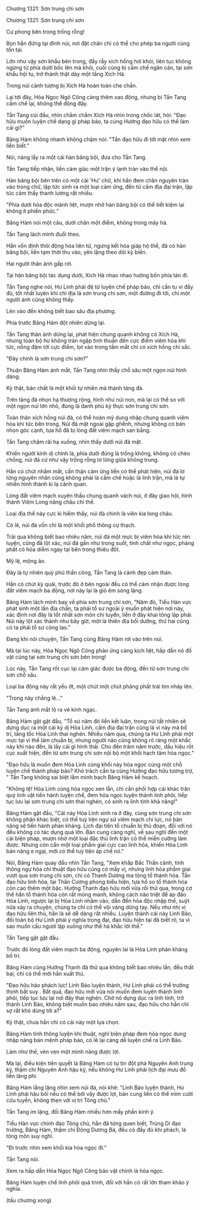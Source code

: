




Chương 1321: Sơn trung chi sơn


Chương 1321: Sơn trung chi sơn

Cự phong bên trong trống rỗng!

Bọn hắn đứng tại đỉnh núi, nơi đặt chân chỉ có thể cho phép ba người cùng tồn tại.

Lớn như vậy sơn khẩu bên trong, đầy rẫy xích hồng hơi khói, liên tục không ngừng từ phía dưới bốc lên mà khỏi, cuối cùng bị cấm chế ngăn cản, tại sơn khẩu hội tụ, trở thành thật dày một tầng Xích Hà.

Trong núi cảnh tượng bị Xích Hà hoàn toàn che chắn.

Lại tới đây, Hỏa Ngọc Ngô Công càng thêm xao động, nhưng bị Tần Tang cấm chế lại, không thể động đậy.

Tần Tang cúi đầu, nhìn chằm chằm Xích Hà nhìn trong chốc lát, hỏi: "Đạo hữu muốn luyện chế dạng gì pháp bảo, ta cùng Hướng đạo hữu có thể làm cái gì?"

Băng Hàm không nhanh không chậm nói: "Tần đạo hữu đi tới mặt nhìn xem liền biết."

Nói, nàng lấy ra một cái hàn băng bội, đưa cho Tần Tang.

Tần Tang tiếp nhận, liền cảm giác một trận ý lạnh tràn vào thể nội.

Hàn băng bội bên trên có một cái 'Hư' chữ, khi hắn đem chân nguyên tràn vào trong chữ, lập tức sinh ra một loại cảm ứng, đến từ cấm địa đại trận, lập tức cảm thấy thanh lương rất nhiều.

"Phía dưới hỏa độc mãnh liệt, mượn nhờ hàn băng bội có thể tiết kiệm lại không ít phiền phức."

Băng Hàm nói một câu, dưới chân một điểm, không trong mây hà.

Tần Tang lách mình đuổi theo.

Hắn vốn định thôi động hỏa liên tử, ngưng kết hỏa giáp hộ thể, đã có hàn băng bội, liền tạm thời thu vào, yên lặng theo dõi kỳ biến.

Hai người thân ảnh gấp rơi.

Tại hàn băng bội tác dụng dưới, Xích Hà nhao nhao hướng bốn phía tán đi.

Tần Tang nghe nói, Hư Linh phái đệ tử luyện chế pháp bảo, chỉ cần tu vi đầy đủ, tốt nhất luyện khí chi địa là sơn trung chi sơn, một đường đi tới, chỉ một người ảnh cũng không thấy.

Lẻn vào đến không biết bao sâu địa phương.

Phía trước Băng Hàm đột nhiên dừng lại.

Tần Tang thân ảnh dừng lại, phát hiện chung quanh không có Xích Hà, nhưng toàn bộ hư không tràn ngập tinh thuần đến cực điểm viêm hỏa khí tức, nồng đậm tới cực điểm, lọt vào trong tầm mắt chỉ có xích hồng chi sắc.

"Đây chính là sơn trung chi sơn?"

Thuận Băng Hàm ánh mắt, Tần Tang nhìn thấy chỗ sâu một ngọn núi hình dáng.

Kỳ thật, bản chất là một khối tự nhiên mà thành tảng đá.

Trên tảng đá nhọn hạ thượng rộng, hình như núi non, mà lại có thể so với một ngọn núi lớn nhỏ, đúng là danh phù kỳ thực sơn trung chi sơn.

Toàn thân xích hồng núi đá, có thể hoàn mỹ dung nhập chung quanh viêm hỏa khí tức bên trong. Núi đá mặt ngoài gập ghềnh, nhưng không có bén nhọn góc cạnh, tựa hồ đã bị lòng đất viêm mạch san bằng.

Tần Tang chậm rãi hạ xuống, nhìn thấy dưới núi đá mặt.

Khiến người kinh dị chính là, phía dưới đúng là trống không, không có chèo chống, núi đá cứ như vậy trống rỗng lơ lửng giữa không trung.

Hắn có chút nhắm mắt, cẩn thận cảm ứng liền có thể phát hiện, núi đá lơ lửng nguyên nhân cũng không phải là cấm chế hoặc là linh trận, mà là tự nhiên hình thành kì lạ cảnh quan.

Lòng đất viêm mạch xuyên thấu chung quanh vách núi, ở đây giao hội, hình thành Viêm Long nâng châu chi thế.

Loại địa thế này cực kì hiếm thấy, núi đá chính là viên kia long châu.

Có lẽ, núi đá vốn chỉ là một khối phổ thông cự thạch.

Trải qua không biết bao nhiêu năm, núi đá một mực bị viêm hỏa khí tức rèn luyện, cũng đã lột xác, núi đá gần như trong suốt, tính chất như ngọc, phảng phất có hỏa diễm ngay tại bên trong thiêu đốt.

Mỹ lệ, mộng ảo.

Đây là tự nhiên quỷ phủ thần công, Tần Tang là cảnh đẹp cảm thán.

Hắn có chút kỳ quái, trước đó ở bên ngoài đều có thể cảm nhận được lòng đất viêm mạch ba động, nơi này lại là gió êm sóng lặng.

Băng Hàm lách mình bay về phía sơn trung chi sơn, "Năm đó, Tiểu Hàn vực phát sinh một lần địa chấn, ta phái tổ sư ngoài ý muốn phát hiện nơi này, xác định nơi đây là tốt nhất sơn môn chi tuyển, liền ở đây khai tông lập phái. Núi này lột xác thành như bây giờ, một là thiên địa bồi dưỡng, thứ hai cũng có ta phái tổ sư công lao."

Đang khi nói chuyện, Tần Tang cùng Băng Hàm rơi vào trên núi.

Mà tại lúc này, Hỏa Ngọc Ngô Công phản ứng càng kịch liệt, hấp dẫn nó đồ vật cũng tại sơn trung chi sơn bên trong!

Lúc này, Tần Tang rốt cục lại cảm giác được ba động, đến từ sơn trung chi sơn chỗ sâu.

Loại ba động này rất yếu ớt, một chút một chút phảng phất trái tim nhảy lên.

"Trong này chẳng lẽ..."

Tần Tang ánh mắt lộ ra vẻ kinh ngạc.

Băng Hàm gật gật đầu, "Tổ sư năm đó liền kết luận, trong núi tất nhiên sẽ dựng dục ra một cái kỳ dị Hỏa Linh, cấm địa đại trận cũng là vì này mà bố trí, tăng tốc Hỏa Linh thai nghén. Nhiều năm qua, chúng ta Hư Linh phái một mực tại vì thế làm chuẩn bị, nhưng người nào cũng không rõ ràng một khắc này khi nào đến, là lấy cái gì hình thái. Cho đến trăm năm trước, dấu hiệu rốt cục xuất hiện, đến từ sơn trung chi sơn nội bộ một khối hạch tâm hỏa ngọc."

"Đạo hữu là muốn đem Hỏa Linh cùng khối này hỏa ngọc cùng một chỗ luyện chế thành pháp bảo? Khó trách cần ta cùng Hướng đạo hữu tương trợ, " Tần Tang không sai biệt lắm minh bạch Băng Hàm kế hoạch.

"Không tệ! Hỏa Linh cùng hỏa ngọc xen lẫn, chỉ cần phối hợp cái khác trân quý linh vật tiến hành luyện chế, đem hỏa ngọc luyện thành linh phôi, tiếp tục lưu lại sơn trung chi sơn thai nghén, có sinh ra linh tính khả năng!"

Băng Hàm gật đầu, "Cái này Hỏa Linh sinh ra ở đây, cùng sơn trung chi sơn không phân khác biệt, có thể tuỳ tiện ngự sử viêm mạch chi lực, nó bản năng sẽ tiến hành phản kháng. Lịch đại tiên tổ chuẩn bị thủ đoạn, đối với nó đều không có tác dụng quá lớn. Bản cung càng nghĩ, về sau nghĩ đến một cái biện pháp, mượn nhờ một loại đặc thù linh trận có thể miễn cưỡng làm được. Nhưng còn cần một loại phẩm giai cực cao linh hỏa, khiến Hỏa Linh bản năng e ngại, mới có thể tuỳ tiện áp chế nó."

Nói, Băng Hàm quay đầu nhìn Tần Tang, "Xem khắp Bắc Thần cảnh, tinh thông ngự hỏa chi thuật đạo hữu cũng có mấy vị, nhưng linh hỏa phẩm giai vượt qua sơn trung chi sơn, chỉ có Thanh Dương ma tông tổ thánh hỏa. Tần đạo hữu linh hỏa, tại Thần Cương phong biểu hiện, tựa hồ so tổ thánh hỏa còn cao thêm một bậc. Hướng Thanh đạo hữu mới vừa rồi thử qua, trong cơ thể hắn tổ thánh hỏa còn rất mỏng manh, không cách nào triệt để áp đảo Hỏa Linh, ngược lại bị Hỏa Linh nhằm vào, dẫn đến hỏa độc nhập thể, suýt nữa xảy ra chuyện, chúng ta chỉ có thể vội vàng dừng tay. Nếu như nhị vị đạo hữu liên thủ, hẳn là sẽ dễ dàng rất nhiều. Luyện thành cái này Linh Bảo, đối toàn bộ Hư Linh phái ý nghĩa trọng đại, đạo hữu hiện tại đã biết rõ, ta vì sao muốn cầu ngươi lập xuống như thế hà khắc lời thề."

Tần Tang gật gật đầu.

Trước đó lòng đất viêm mạch ba động, nguyên lai là Hỏa Linh phản kháng bố trí.

Băng Hàm cùng Hướng Thanh đã thử qua không biết bao nhiêu lần, đều thất bại, chỉ có thể mời hắn xuất thủ.

"Đạo hữu hảo phách lực! Linh Bảo luyện thành, Hư Linh phái có thể trường thịnh bất suy . Bất quá, đạo hữu mới vừa nói muốn đem luyện thành linh phôi, tiếp tục lưu lại nơi đây thai nghén. Chờ nó dựng dục ra linh tính, trở thành Linh Bảo, không biết muốn bao nhiêu năm sau, đạo hữu cho hắn chỉ sợ rất khó dùng tới a?"

Kỳ thật, chưa hẳn chỉ có cái này một lựa chọn.

Băng Hàm tinh thông luyện khí thuật, nghĩ biện pháp đem hỏa ngọc dung nhập nàng bản mệnh pháp bảo, có lẽ lại càng dễ luyện chế ra Linh Bảo.

Làm như thế, vẻn vẹn một mình nàng được lợi.

Mà lại, điều kiện tiên quyết là Băng Hàm có tự tin đột phá Nguyên Anh trung kỳ, thậm chí Nguyên Anh hậu kỳ, nếu không Hư Linh phái lịch đại mưu đồ liền lãng phí.

Băng Hàm lẳng lặng nhìn xem núi đá, nói khẽ: "Linh Bảo luyện thành, Hư Linh phái hậu bối nếu có thể bởi vậy được lợi, bản cung liền có thể mỉm cười cửu tuyền, không thẹn với vị trí Tông chủ."

Tần Tang im lặng, đối Băng Hàm nhiều hơn mấy phần kính ý.

Tiểu Hàn vực chính đạo Tông chủ, hắn đã từng quen biết, Trùng Di đạo trường, Băng Hàm, thậm chí Đông Dương Bá, đều có đầy đủ khí phách, là tông môn suy nghĩ.

"Đi trước nhìn xem khối kia hỏa ngọc đi."

Tần Tang nói.

Xem ra hấp dẫn Hỏa Ngọc Ngô Công bảo vật chính là hỏa ngọc.

Băng Hàm luyện chế linh phôi quá trình, đối với hắn có rất lớn tham khảo ý nghĩa.

(tấu chương xong)




